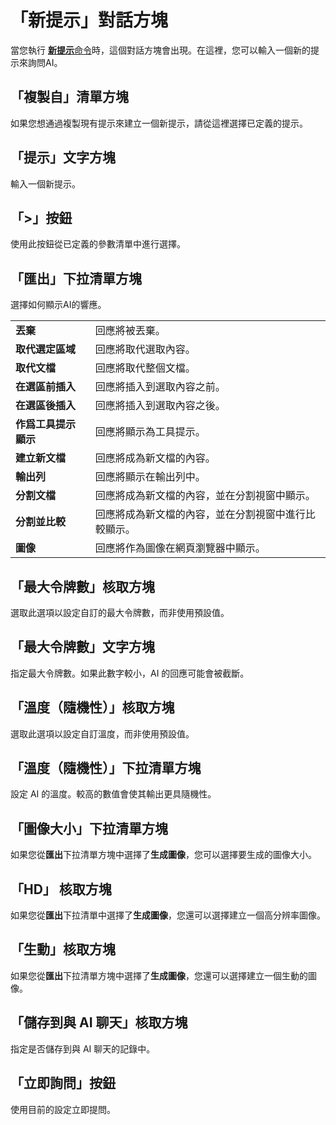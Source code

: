 # 「新提示」對話方塊

當您執行 [**新提示**命令](../../cmd/ai/new_prompt)時，這個對話方塊會出現。在這裡，您可以輸入一個新的提示來詢問AI。

## 「複製自」清單方塊

如果您想通過複製現有提示來建立一個新提示，請從這裡選擇已定義的提示。

## 「提示」文字方塊

輸入一個新提示。

## 「>」按鈕

使用此按鈕從已定義的參數清單中進行選擇。

## 「匯出」下拉清單方塊

選擇如何顯示AI的響應。

|     |     |
| --- | --- |
| **丟棄** | 回應將被丟棄。 |
| **取代選定區域** | 回應將取代選取內容。 |
| **取代文檔** | 回應將取代整個文檔。 |
| **在選區前插入** | 回應將插入到選取內容之前。 |
| **在選區後插入** | 回應將插入到選取內容之後。 |
| **作爲工具提示顯示** | 回應將顯示為工具提示。 |
| **建立新文檔** | 回應將成為新文檔的內容。 |
| **輸出列** | 回應將顯示在輸出列中。 |
| **分割文檔** | 回應將成為新文檔的內容，並在分割視窗中顯示。 |
| **分割並比較** | 回應將成為新文檔的內容，並在分割視窗中進行比較顯示。 |
| **圖像** | 回應將作為圖像在網頁瀏覽器中顯示。 |

## 「最大令牌數」核取方塊

選取此選項以設定自訂的最大令牌數，而非使用預設值。

## 「最大令牌數」文字方塊

指定最大令牌數。如果此數字較小，AI 的回應可能會被截斷。

## 「溫度（隨機性）」核取方塊

選取此選項以設定自訂溫度，而非使用預設值。

## 「溫度（隨機性）」下拉清單方塊

設定 AI 的溫度。較高的數值會使其輸出更具隨機性。

## 「圖像大小」下拉清單方塊

如果您從**匯出**下拉清單方塊中選擇了**生成圖像**，您可以選擇要生成的圖像大小。

## 「HD」 核取方塊

如果您從**匯出**下拉清單中選擇了**生成圖像**，您還可以選擇建立一個高分辨率圖像。

## 「生動」核取方塊

如果您從**匯出**下拉清單方塊中選擇了**生成圖像**，您還可以選擇建立一個生動的圖像。

## 「儲存到與 AI 聊天」核取方塊

指定是否儲存到與 AI 聊天的記錄中。

## 「立即詢問」按鈕

使用目前的設定立即提問。

